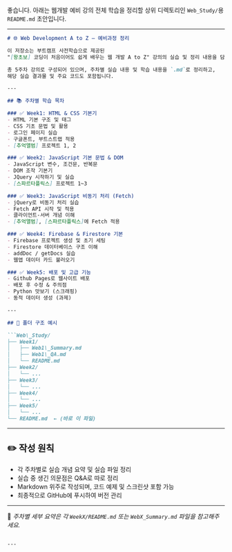 좋습니다. 아래는 웹개발 예비 강의 전체 학습을 정리할 상위 디렉토리인 `Web_Study/`용 `README.md` 초안입니다.

---

```markdown
# 🌐 Web Development A to Z – 예비과정 정리

이 저장소는 부트캠프 사전학습으로 제공된  
"[왕초보] 코딩이 처음이어도 쉽게 배우는 웹 개발 A to Z" 강의의 실습 및 정리 내용을 담고 있습니다.

총 5주차 강의로 구성되어 있으며, 주차별 실습 내용 및 학습 내용을 `.md`로 정리하고,  
해당 실습 결과물 및 주요 코드도 포함됩니다.

---

## 📚 주차별 학습 목차

### ✅ Week1: HTML & CSS 기본기
- HTML 기본 구조 및 태그
- CSS 기초 문법 및 활용
- 로그인 페이지 실습
- 구글폰트, 부트스트랩 적용
- [추억앨범] 프로젝트 1, 2

### ✅ Week2: JavaScript 기본 문법 & DOM
- JavaScript 변수, 조건문, 반복문
- DOM 조작 기본기
- JQuery 시작하기 및 실습
- [스파르타플릭스] 프로젝트 1~3

### ✅ Week3: JavaScript 비동기 처리 (Fetch)
- jQuery로 비동기 처리 실습
- Fetch API 시작 및 적용
- 클라이언트-서버 개념 이해
- [추억앨범], [스파르타플릭스]에 Fetch 적용

### ✅ Week4: Firebase & Firestore 기본
- Firebase 프로젝트 생성 및 초기 세팅
- Firestore 데이터베이스 구조 이해
- addDoc / getDocs 실습
- 웹앱 데이터 카드 불러오기

### ✅ Week5: 배포 및 고급 기능
- Github Pages로 웹사이트 배포
- 배포 후 수정 & 주의점
- Python 맛보기 (스크래핑)
- 동적 데이터 생성 (과제)

---

## 📁 폴더 구조 예시

```Web\_Study/
├── Week1/
│   ├── Web1\_Summary.md
│   ├── Web1\_QA.md
│   └── README.md
├── Week2/
│   └── ...
├── Week3/
│   └── ...
├── Week4/
│   └── ...
├── Week5/
│   └── ...
└── README.md  ← (바로 이 파일)
```
---

## ✏️ 작성 원칙

- 각 주차별로 실습 개념 요약 및 실습 파일 정리
- 실습 중 생긴 의문점은 Q&A로 따로 정리
- Markdown 위주로 작성되며, 코드 예제 및 스크린샷 포함 가능
- 최종적으로 GitHub에 푸시하여 버전 관리

---

📌 *주차별 세부 요약은 각 `WeekX/README.md` 또는 `WebX_Summary.md` 파일을 참고해주세요.*
```

---

